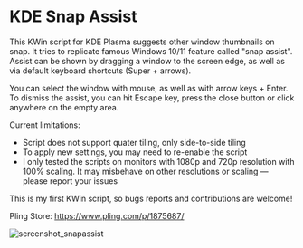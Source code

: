 # KDE Snap Assist
This KWin script for KDE Plasma suggests other window thumbnails on snap. It tries to replicate famous Windows 10/11 feature called "snap assist".
Assist can be shown by dragging a window to the screen edge, as well as via default keyboard shortcuts (Super + arrows).

You can select the window with mouse, as well as with arrow keys + Enter. To dismiss the assist, you can hit Escape key, press the close button or click anywhere on the empty area.

Current limitations:
- Script does not support quater tiling, only side-to-side tiling 
- To apply new settings, you may need to re-enable the script
- I only tested the scripts on monitors with 1080p and 720p resolution with 100% scaling. It may misbehave on other resolutions or scaling — please report your issues

This is my first KWin script, so bugs reports and contributions are welcome!

Pling Store: https://www.pling.com/p/1875687/

![screenshot_snapassist](https://user-images.githubusercontent.com/37851576/183264649-da8d01cd-a8b7-4bac-92d7-ea71be00047d.png)
